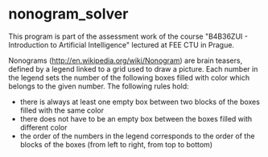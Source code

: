 # nonogram_solver

This program is part of the assessment work of the course "B4B36ZUI - Introduction to Artificial Intelligence" lectured at FEE CTU in Prague.

Nonograms (http://en.wikipedia.org/wiki/Nonogram) are brain teasers, defined by a legend linked to a grid used to draw a picture. Each number in the legend sets the number of the following boxes filled with color which belongs to the given number. The following rules hold:

- there is always at least one empty box between two blocks of the boxes filled with the same color
- there does not have to be an empty box between the boxes filled with different color
- the order of the numbers in the legend corresponds to the order of the blocks of the boxes (from left to right, from top to bottom)
